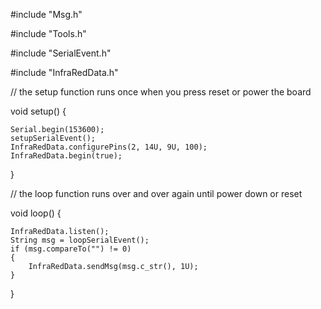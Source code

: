 
#include "Msg.h"

#include "Tools.h"

#include "SerialEvent.h"

#include "InfraRedData.h"

// the setup function runs once when you press reset or power the board

void setup() {

	Serial.begin(153600);
	setupSerialEvent();
	InfraRedData.configurePins(2, 14U, 9U, 100);
	InfraRedData.begin(true);
}

// the loop function runs over and over again until power down or reset

void loop() {

	InfraRedData.listen();
	String msg = loopSerialEvent();
	if (msg.compareTo("") != 0)
	{
		InfraRedData.sendMsg(msg.c_str(), 1U);
	}
}
